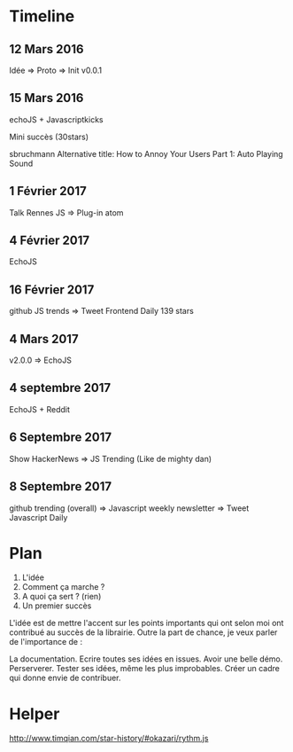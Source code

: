 Timeline
========

12 Mars 2016
-------

Idée => Proto => Init v0.0.1

15 Mars 2016
------

echoJS + Javascriptkicks

Mini succès (30stars)

sbruchmann
Alternative title:
How to Annoy Your Users Part 1: Auto Playing Sound

1 Février 2017
--------
Talk Rennes JS => Plug-in atom

4 Février 2017
--------
EchoJS

16 Février 2017
--------
github JS trends => Tweet Frontend Daily
139 stars


4 Mars 2017
-------
v2.0.0 => EchoJS


4 septembre 2017
-------
EchoJS + Reddit

6 Septembre 2017
-------
Show HackerNews => JS Trending (Like de mighty dan)

8 Septembre 2017
-------
github trending (overall)
=> Javascript weekly newsletter
=> Tweet Javascript Daily

Plan
====

1. L'idée
2. Comment ça marche ?
3. A quoi ça sert ? (rien)
4. Un premier succès


L'idée est de mettre l'accent sur les points importants qui ont selon moi ont contribué au succès de la librairie. Outre la part de chance, je veux parler de l'importance de :

La documentation.
Ecrire toutes ses idées en issues.
Avoir une belle démo.
Perserverer.
Tester ses idées, même les plus improbables.
Créer un cadre qui donne envie de contribuer.

Helper
=====
http://www.timqian.com/star-history/#okazari/rythm.js
